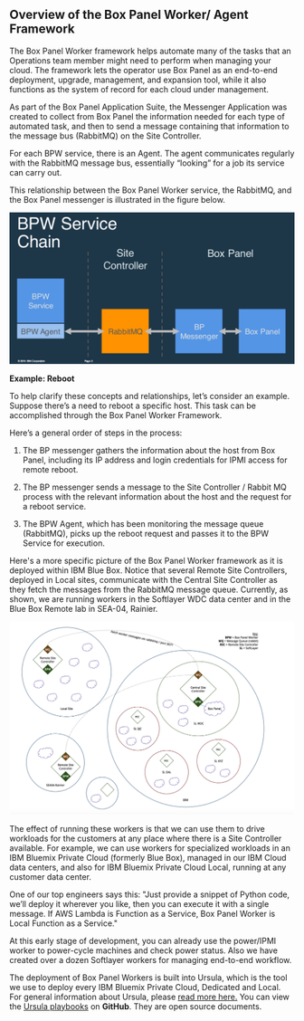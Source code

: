 ## Overview of the Box Panel Worker/ Agent Framework

The Box Panel Worker framework helps automate many of the tasks that an Operations team member might need to perform when managing your cloud. The framework lets the operator use Box Panel as an end-to-end deployment, upgrade, management, and expansion tool, while it also functions as the system of record for each cloud under management.

As part of the Box Panel Application Suite, the Messenger Application was created to collect from Box Panel the information needed for each type of automated task, and then to send a message containing that information to the message bus (RabbitMQ) on the Site Controller.

For each BPW service, there is an Agent. The agent communicates regularly with the RabbitMQ message bus, essentially “looking” for a job its service can carry out.

This relationship between the Box Panel Worker service, the RabbitMQ, and the Box Panel messenger is illustrated in the figure below.

![BPW figure](https://github.com/IBM-Blue-Box-Help/help-documentation/blob/gh-pages/img/Box-Panel-Worker-Overview.png)


**Example: Reboot**

To help clarify these concepts and relationships, let’s consider an example. Suppose there’s a need to reboot a specific host. This task can be accomplished through the Box Panel Worker Framework.

Here’s a general order of steps in the process:

1. The BP messenger gathers the information about the host from Box Panel, including its IP address and login credentials for IPMI access for remote reboot.

2. The BP messenger sends a message to the Site Controller / Rabbit MQ process with the relevant information about the host and the request for a reboot service.

3. The BPW Agent, which has been monitoring the message queue (RabbitMQ), picks up the reboot request and passes it to the BPW Service for execution.

Here's a more specific picture of the Box Panel Worker framework as it is deployed within IBM Blue Box. Notice that several Remote Site Controllers, deployed in Local sites, communicate with the Central Site Controller as they fetch the messages from the RabbitMQ message queue. Currently, as shown, we are running workers in the Softlayer WDC data center and in the Blue Box Remote lab in SEA-04, Rainier.

![Specific figure](https://github.com/IBM-Blue-Box-Help/help-documentation/blob/gh-pages/img/Galtenberg-BPW-Figure.png)

The effect of running these workers is that we can use them to drive workloads for the customers at any place where there is a Site Controller available. For example, we can use workers for specialized workloads in an IBM Bluemix Private Cloud (formerly Blue Box), managed in our IBM Cloud data centers, and also for IBM Bluemix Private Cloud Local, running at any customer data center.

One of our top engineers says this:
 "Just provide a snippet of Python code, we’ll deploy it wherever you like, then you can execute it
with a single message. If AWS Lambda is Function as a Service, Box Panel Worker is Local Function as a Service."

At this early stage of development, you can already use the power/IPMI worker to power-cycle machines and check power status. Also we have created over a dozen Softlayer workers for managing end-to-end workflow. 

The deployment of Box Panel Workers is built into Ursula, which is the tool we use to deploy every IBM Bluemix Private Cloud, Dedicated and Local. For general information about Ursula, please [read more here.](http://ibm-blue-box-help.github.io/help-documentation/gettingstarted/commontech/general_product_overview/) You can view the [Ursula playbooks](https://github.com/blueboxgroup/ursula) on **GitHub**. They are open source documents.

